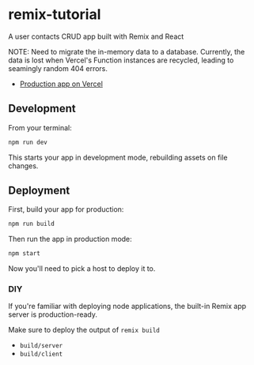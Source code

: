 # remix-tutorial

A user contacts CRUD app built with Remix and React

NOTE: Need to migrate the in-memory data to a database. Currently, the data is lost when Vercel's Function instances are recycled, leading to seamingly random 404 errors.

- [Production app on Vercel](https://remix-tutorial-ryansobol.vercel.app/)

## Development

From your terminal:

```sh
npm run dev
```

This starts your app in development mode, rebuilding assets on file changes.

## Deployment

First, build your app for production:

```sh
npm run build
```

Then run the app in production mode:

```sh
npm start
```

Now you'll need to pick a host to deploy it to.

### DIY

If you're familiar with deploying node applications, the built-in Remix app server is production-ready.

Make sure to deploy the output of `remix build`

- `build/server`
- `build/client`
